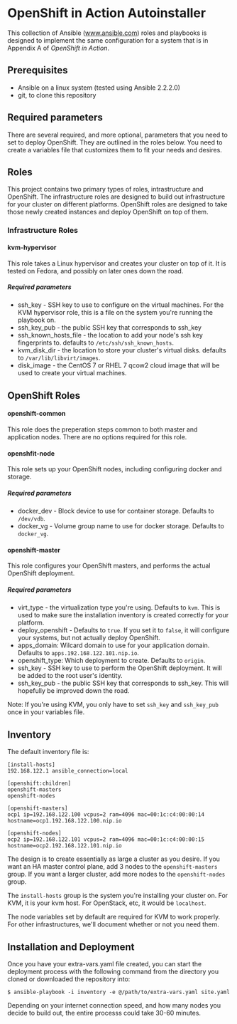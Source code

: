 # OpenShift in Action Autoinstaller

This collection of Ansible (www.ansible.com) roles and playbooks is designed to implement the same configuration for a system that is in Appendix A of _OpenShift in Action_.

## Prerequisites

* Ansible on a linux system (tested using Ansible 2.2.2.0)
* git, to clone this repository

## Required parameters

There are several required, and more optional, parameters that you need to set to deploy OpenShift. They are outlined in the roles below. You need to create a variables file that customizes them to fit your needs and desires.

## Roles

This project contains two primary types of roles, intrastructure and OpenShift. The infrastructure roles are designed to build out infrastructure for your cluster on different platforms. OpenShift roles are designed to take those newly created instances and deploy OpenShift on top of them.

### Infrastructure Roles

#### kvm-hypervisor

This role takes a Linux hypervisor and creates your cluster on top of it. It is tested on Fedora, and possibly on later ones down the road.

##### Required parameters

* ssh_key - SSH key to use to configure on the virtual machines. For the KVM hypervisor role, this is a file on the system you're running the playbook on.
* ssh_key_pub - the public SSH key that corresponds to ssh_key
* ssh_known_hosts_file - the location to add your node's ssh key fingerprints to. defaults to `/etc/ssh/ssh_known_hosts`.
* kvm_disk_dir - the location to store your cluster's virtual disks. defaults to `/var/lib/libvirt/images`.
* disk_image - the CentOS 7 or RHEL 7 qcow2 cloud image that will be used to create your virtual machines.

## OpenShift Roles

#### openshift-common

This role does the preperation steps common to both master and application nodes. There are no options required for this role.

#### openshfit-node

This role sets up your OpenShift nodes, including configuring docker and storage.

##### Required parameters

* docker_dev - Block device to use for container storage. Defaults to `/dev/vdb`.
* docker_vg - Volume group name to use for docker storage. Defaults to `docker_vg`.

#### openshift-master

This role configures your OpenShift masters, and performs the actual OpenShift deployment.

##### Required parameters

* virt_type - the virtualization type you're using. Defaults to `kvm`. This is used to make sure the installation inventory is created correctly for your platform.
* deploy_openshift - Defaults to `true`. If you set it to `false`, it will configure your systems, but not actually deploy OpenShift.
* apps_domain: Wilcard domain to use for your application domain. Defaults to `apps.192.168.122.101.nip.io`.
* openshift_type: Which deployment to create. Defaults to `origin`.
* ssh_key - SSH key to use to perform the OpenShift deployment. It will be added to the root user's identity.
* ssh_key_pub - the public SSH key that corresponds to ssh_key. This will hopefully be improved down the road.

Note:
If you're using KVM, you only have to set `ssh_key` and `ssh_key_pub` once in your variables file.

## Inventory

The default inventory file is:

```
[install-hosts]
192.168.122.1 ansible_connection=local

[openshift:children]
openshift-masters
openshift-nodes

[openshift-masters]
ocp1 ip=192.168.122.100 vcpus=2 ram=4096 mac=00:1c:c4:00:00:14 hostname=ocp1.192.168.122.100.nip.io

[openshift-nodes]
ocp2 ip=192.168.122.101 vcpus=2 ram=4096 mac=00:1c:c4:00:00:15 hostname=ocp2.192.168.122.101.nip.io
```

The design is to create essentially as large a cluster as you desire. If you want an HA master control plane, add 3 nodes to the `openshift-masters` group. If you want a larger cluster, add more nodes to the `openshift-nodes` group.

The `install-hosts` group is the system you're installing your cluster on. For KVM, it is your kvm host. For OpenStack, etc, it would be `localhost`.

The node variables set by default are required for KVM to work properly. For other infrastructures, we'll document whether or not you need them.

## Installation and Deployment

Once you have your extra-vars.yaml file created, you can start the deployment process with the following command from the directory you cloned or downloaded the repository into:

```
$ ansible-playbook -i inventory -e @/path/to/extra-vars.yaml site.yaml
```

Depending on your internet connection speed, and how many nodes you decide to build out, the entire processs could take 30-60 minutes.
